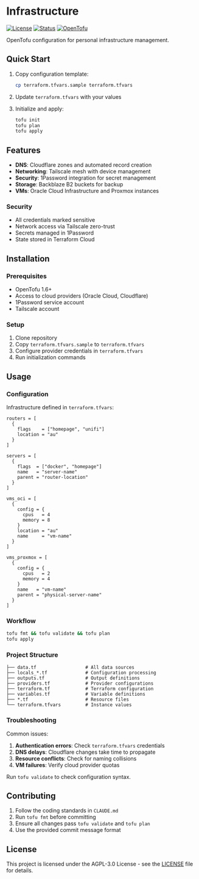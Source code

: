 # Infrastructure

[![License](https://img.shields.io/badge/license-GNU%20AGPLv3-blue.svg)](LICENSE)
[![Status](https://img.shields.io/badge/status-active-success)](https://img.shields.io/badge/status-active-success)
[![OpenTofu](https://img.shields.io/badge/OpenTofu-1.6+-blue)](https://opentofu.org/)

OpenTofu configuration for personal infrastructure management.

## Quick Start

1. Copy configuration template:
   ```bash
   cp terraform.tfvars.sample terraform.tfvars
   ```

2. Update `terraform.tfvars` with your values

3. Initialize and apply:
   ```bash
   tofu init
   tofu plan
   tofu apply
   ```

## Features

- **DNS**: Cloudflare zones and automated record creation
- **Networking**: Tailscale mesh with device management  
- **Security**: 1Password integration for secret management
- **Storage**: Backblaze B2 buckets for backup
- **VMs**: Oracle Cloud Infrastructure and Proxmox instances

### Security

- All credentials marked sensitive
- Network access via Tailscale zero-trust
- Secrets managed in 1Password
- State stored in Terraform Cloud

## Installation

### Prerequisites

- OpenTofu 1.6+
- Access to cloud providers (Oracle Cloud, Cloudflare)
- 1Password service account
- Tailscale account

### Setup

1. Clone repository
2. Copy `terraform.tfvars.sample` to `terraform.tfvars`
3. Configure provider credentials in `terraform.tfvars`
4. Run initialization commands

## Usage

### Configuration

Infrastructure defined in `terraform.tfvars`:

```hcl
routers = [
  {
    flags    = ["homepage", "unifi"]
    location = "au"
  }
]

servers = [
  {
    flags  = ["docker", "homepage"] 
    name   = "server-name"
    parent = "router-location"
  }
]

vms_oci = [
  {
    config = {
      cpus   = 4
      memory = 8
    }
    location = "au"
    name     = "vm-name"  
  }
]

vms_proxmox = [
  {
    config = {
      cpus   = 2
      memory = 4
    }
    name   = "vm-name"
    parent = "physical-server-name"
  }
]
```

### Workflow

```bash
tofu fmt && tofu validate && tofu plan
tofu apply
```

### Project Structure

```
├── data.tf                  # All data sources
├── locals_*.tf              # Configuration processing
├── outputs.tf               # Output definitions
├── providers.tf             # Provider configurations
├── terraform.tf             # Terraform configuration
├── variables.tf             # Variable definitions
├── *.tf                     # Resource files
└── terraform.tfvars         # Instance values
```

### Troubleshooting

Common issues:

1. **Authentication errors**: Check `terraform.tfvars` credentials
2. **DNS delays**: Cloudflare changes take time to propagate
3. **Resource conflicts**: Check for naming collisions
4. **VM failures**: Verify cloud provider quotas

Run `tofu validate` to check configuration syntax.

## Contributing

1. Follow the coding standards in `CLAUDE.md`
2. Run `tofu fmt` before committing
3. Ensure all changes pass `tofu validate` and `tofu plan`
4. Use the provided commit message format

## License

This project is licensed under the AGPL-3.0 License - see the [LICENSE](LICENSE) file for details.
